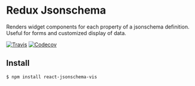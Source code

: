 # Redux Jsonschema
Renders widget components for each property of a jsonschema definition. Useful for forms and customized display of data.

[![Travis](https://img.shields.io/travis/nikordaris/react-jsonschema-vis.svg?style=plastic)]()
[![Codecov](https://img.shields.io/codecov/c/github/nikordaris/react-jsonschema-vis.svg?style=plastic)]()

## Install

```bash
$ npm install react-jsonschema-vis
```
